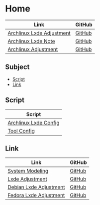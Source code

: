 

# Home

| Link | GitHub |
| ---- | ------ |
| [Archlinux Lxde Adjustment](https://samwhelp.github.io/archlinux-lxde-adjustment/) | [GitHub](https://github.com/samwhelp/archlinux-lxde-adjustment) |
| [Archlinux Lxde Note](https://samwhelp.github.io/note-about-archlinux-lxde/) | [GitHub](https://github.com/samwhelp/note-about-archlinux-lxde) |
| [Archlinux Adjustment](https://samwhelp.github.io/archlinux-adjustment/) | [GitHub](https://github.com/samwhelp/archlinux-adjustment) |




## Subject

* [Script](#script)
* [Link](#link)




## Script

| Script |
| ------ |
| [Archlinux Lxde Config](https://github.com/samwhelp/archlinux-lxde-adjustment/tree/main/prototype/main/lxde-config/full/Main) |
| [Tool Config](https://github.com/samwhelp/archlinux-adjustment/tree/main/prototype/main/tool-config/part) |




## Link

| Link | GitHub |
| ---- | ------ |
| [System Modeling](https://samwhelp.github.io/system-modeling/) | [GitHub](https://github.com/samwhelp/system-modeling) |
| [Lxde Adjustment](https://samwhelp.github.io/lxde-adjustment/) | [GitHub](https://github.com/samwhelp/lxde-adjustment) |
| [Debian Lxde Adjustment](https://samwhelp.github.io/debian-lxde-adjustment/) | [GitHub](https://github.com/samwhelp/debian-lxde-adjustment) |
| [Fedora Lxde Adjustment](https://samwhelp.github.io/fedora-lxde-adjustment/) | [GitHub](https://github.com/samwhelp/fedora-lxde-adjustment) |
